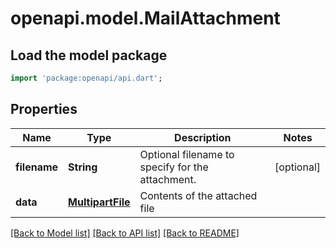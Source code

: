 # openapi.model.MailAttachment

## Load the model package
```dart
import 'package:openapi/api.dart';
```

## Properties
Name | Type | Description | Notes
------------ | ------------- | ------------- | -------------
**filename** | **String** | Optional filename to specify for the attachment. | [optional] 
**data** | [**MultipartFile**](MultipartFile.md) | Contents of the attached file | 

[[Back to Model list]](../README.md#documentation-for-models) [[Back to API list]](../README.md#documentation-for-api-endpoints) [[Back to README]](../README.md)



